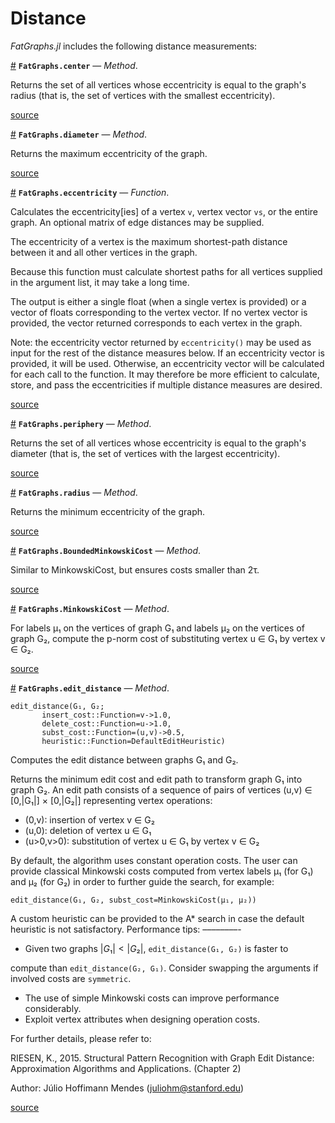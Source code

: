 
<a id='Distance-1'></a>

# Distance


*FatGraphs.jl* includes the following distance measurements:

<a id='FatGraphs.center-Tuple{Array{T,1}}' href='#FatGraphs.center-Tuple{Array{T,1}}'>#</a>
**`FatGraphs.center`** &mdash; *Method*.



Returns the set of all vertices whose eccentricity is equal to the graph's radius (that is, the set of vertices with the smallest eccentricity).


<a target='_blank' href='https://github.com/CarloLucibello/FatGraphs.jl/tree/d24f6e27b50b6b0ed47bf33a6887df23218dda7f/docs/../src/distances/distance.jl#L79-L82' class='documenter-source'>source</a><br>

<a id='FatGraphs.diameter-Tuple{Array{T,1}}' href='#FatGraphs.diameter-Tuple{Array{T,1}}'>#</a>
**`FatGraphs.diameter`** &mdash; *Method*.



Returns the maximum eccentricity of the graph.


<a target='_blank' href='https://github.com/CarloLucibello/FatGraphs.jl/tree/d24f6e27b50b6b0ed47bf33a6887df23218dda7f/docs/../src/distances/distance.jl#L57' class='documenter-source'>source</a><br>

<a id='FatGraphs.eccentricity' href='#FatGraphs.eccentricity'>#</a>
**`FatGraphs.eccentricity`** &mdash; *Function*.



Calculates the eccentricity[ies] of a vertex `v`, vertex vector `vs`, or the entire graph. An optional matrix of edge distances may be supplied.

The eccentricity of a vertex is the maximum shortest-path distance between it and all other vertices in the graph.

Because this function must calculate shortest paths for all vertices supplied in the argument list, it may take a long time.

The output is either a single float (when a single vertex is provided) or a vector of floats corresponding to the vertex vector. If no vertex vector is provided, the vector returned corresponds to each vertex in the graph.

Note: the eccentricity vector returned by `eccentricity()` may be used as input for the rest of the distance measures below. If an eccentricity vector is provided, it will be used. Otherwise, an eccentricity vector will be calculated for each call to the function. It may therefore be more efficient to calculate, store, and pass the eccentricities if multiple distance measures are desired.


<a target='_blank' href='https://github.com/CarloLucibello/FatGraphs.jl/tree/d24f6e27b50b6b0ed47bf33a6887df23218dda7f/docs/../src/distances/distance.jl#L16-L35' class='documenter-source'>source</a><br>

<a id='FatGraphs.periphery-Tuple{Array{T,1}}' href='#FatGraphs.periphery-Tuple{Array{T,1}}'>#</a>
**`FatGraphs.periphery`** &mdash; *Method*.



Returns the set of all vertices whose eccentricity is equal to the graph's diameter (that is, the set of vertices with the largest eccentricity).


<a target='_blank' href='https://github.com/CarloLucibello/FatGraphs.jl/tree/d24f6e27b50b6b0ed47bf33a6887df23218dda7f/docs/../src/distances/distance.jl#L62-L65' class='documenter-source'>source</a><br>

<a id='FatGraphs.radius-Tuple{Array{T,1}}' href='#FatGraphs.radius-Tuple{Array{T,1}}'>#</a>
**`FatGraphs.radius`** &mdash; *Method*.



Returns the minimum eccentricity of the graph.


<a target='_blank' href='https://github.com/CarloLucibello/FatGraphs.jl/tree/d24f6e27b50b6b0ed47bf33a6887df23218dda7f/docs/../src/distances/distance.jl#L74' class='documenter-source'>source</a><br>

<a id='FatGraphs.BoundedMinkowskiCost-Tuple{AbstractArray{T,1},AbstractArray{T,1}}' href='#FatGraphs.BoundedMinkowskiCost-Tuple{AbstractArray{T,1},AbstractArray{T,1}}'>#</a>
**`FatGraphs.BoundedMinkowskiCost`** &mdash; *Method*.



Similar to MinkowskiCost, but ensures costs smaller than 2τ.


<a target='_blank' href='https://github.com/CarloLucibello/FatGraphs.jl/tree/d24f6e27b50b6b0ed47bf33a6887df23218dda7f/docs/../src/distances/edit_distance.jl#L122-L124' class='documenter-source'>source</a><br>

<a id='FatGraphs.MinkowskiCost-Tuple{AbstractArray{T,1},AbstractArray{T,1}}' href='#FatGraphs.MinkowskiCost-Tuple{AbstractArray{T,1},AbstractArray{T,1}}'>#</a>
**`FatGraphs.MinkowskiCost`** &mdash; *Method*.



For labels μ₁ on the vertices of graph G₁ and labels μ₂ on the vertices of graph G₂, compute the p-norm cost of substituting vertex u ∈ G₁ by vertex v ∈ G₂.


<a target='_blank' href='https://github.com/CarloLucibello/FatGraphs.jl/tree/d24f6e27b50b6b0ed47bf33a6887df23218dda7f/docs/../src/distances/edit_distance.jl#L113-L117' class='documenter-source'>source</a><br>

<a id='FatGraphs.edit_distance-Tuple{Union{FatGraphs.ADiGraph,FatGraphs.AGraph},Union{FatGraphs.ADiGraph,FatGraphs.AGraph}}' href='#FatGraphs.edit_distance-Tuple{Union{FatGraphs.ADiGraph,FatGraphs.AGraph},Union{FatGraphs.ADiGraph,FatGraphs.AGraph}}'>#</a>
**`FatGraphs.edit_distance`** &mdash; *Method*.



```
edit_distance(G₁, G₂;
       insert_cost::Function=v->1.0,
       delete_cost::Function=u->1.0,
       subst_cost::Function=(u,v)->0.5,
       heuristic::Function=DefaultEditHeuristic)
```

Computes the edit distance between graphs G₁ and G₂.

Returns the minimum edit cost and edit path to transform graph G₁ into graph G₂. An edit path consists of a sequence of pairs of vertices (u,v) ∈ [0,|G₁|] × [0,|G₂|] representing vertex operations:

  * (0,v): insertion of vertex v ∈ G₂
  * (u,0): deletion of vertex u ∈ G₁
  * (u>0,v>0): substitution of vertex u ∈ G₁ by vertex v ∈ G₂

By default, the algorithm uses constant operation costs. The user can provide classical Minkowski costs computed from vertex labels μ₁ (for G₁) and μ₂ (for G₂) in order to further guide the search, for example:

```
edit_distance(G₁, G₂, subst_cost=MinkowskiCost(μ₁, μ₂))
```

A custom heuristic can be provided to the A* search in case the default heuristic is not satisfactory. Performance tips: ––––––––-

  * Given two graphs $|G₁| < |G₂|$, `edit_distance(G₁, G₂)` is faster to

compute than `edit_distance(G₂, G₁)`. Consider swapping the arguments if involved costs are `symmetric`.

  * The use of simple Minkowski costs can improve performance considerably.
  * Exploit vertex attributes when designing operation costs.

For further details, please refer to:

RIESEN, K., 2015. Structural Pattern Recognition with Graph Edit Distance: Approximation Algorithms and Applications. (Chapter 2)

Author: Júlio Hoffimann Mendes (juliohm@stanford.edu)


<a target='_blank' href='https://github.com/CarloLucibello/FatGraphs.jl/tree/d24f6e27b50b6b0ed47bf33a6887df23218dda7f/docs/../src/distances/edit_distance.jl#L1-L42' class='documenter-source'>source</a><br>

